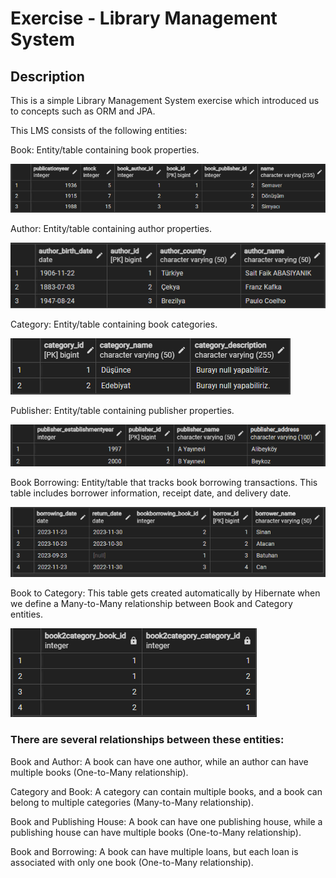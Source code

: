 # Exercise - Library Management System

## Description

This is a simple Library Management System exercise which introduced us to concepts such as ORM and JPA.

This LMS consists of the following entities:

Book: Entity/table containing book properties.

![book.png](static%2Fbook.png)

Author: Entity/table containing author properties.

![author.png](static%2Fauthor.png)

Category: Entity/table containing book categories.

![category.png](static%2Fcategory.png)

Publisher: Entity/table containing publisher properties.

![publisher.png](static%2Fpublisher.png)

Book Borrowing: Entity/table that tracks book borrowing transactions. This table includes borrower information, receipt date, and delivery date.

![book_borrowing.png](static%2Fbook_borrowing.png)

Book to Category: This table gets created automatically by Hibernate when we define a Many-to-Many relationship between Book and Category entities.

![book2category.png](static%2Fbook2category.png)

### There are several relationships between these entities:

Book and Author: A book can have one author, while an author can have multiple books (One-to-Many relationship).

Category and Book: A category can contain multiple books, and a book can belong to multiple categories (Many-to-Many relationship).

Book and Publishing House: A book can have one publishing house, while a publishing house can have multiple books (One-to-Many relationship).

Book and Borrowing: A book can have multiple loans, but each loan is associated with only one book (One-to-Many relationship).



